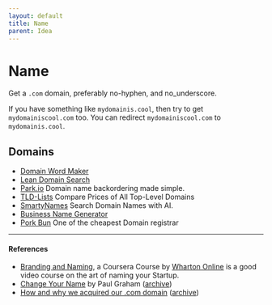 ```yaml
---
layout: default
title: Name
parent: Idea
---
```


# Name

Get a `.com` domain, preferably no-hyphen, and no_underscore.

If you have something like `mydomainis.cool`, then try to get `mydomainiscool.com` too. You can redirect `mydomainiscool.com` to `mydomainis.cool`.

## Domains

- [Domain Word Maker](http://www.bustaname.com/word_maker)
- [Lean Domain Search](https://leandomainsearch.com)
- [Park.io](https://park.io) Domain name backordering made simple.
- [TLD-Lists](https://tld-list.com) Compare Prices of All Top-Level Domains
- [SmartyNames](https://smartynames.com) Search Domain Names with AI.
- [Business Name Generator](https://namelix.com)
- [Pork Bun](https://porkbun.com) One of the cheapest Domain registrar

---

#### References

- [Branding and Naming](https://www.coursera.org/lecture/wharton-launching-startup/4-0-branding-and-naming-REncK), a Coursera Course by [Wharton Online](https://online.wharton.upenn.edu) is a good video course on the art of naming your Startup.
- [Change Your Name](http://www.paulgraham.com/name.html) by Paul Graham ([archive](https://archive.ph/oNbEF))
- [How and why we acquired our .com domain](https://www.advaitruia.com/p/how-and-why-we-acquired-our-com-domain) ([archive](https://archive.ph/8MYuG))